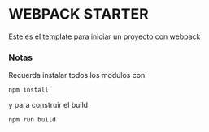  # WEBPACK STARTER

 Este es el template para iniciar un proyecto con webpack

 ### Notas

 Recuerda instalar todos los modulos con:

```
npm install
```

y para construir el build

```
npm run build
```
